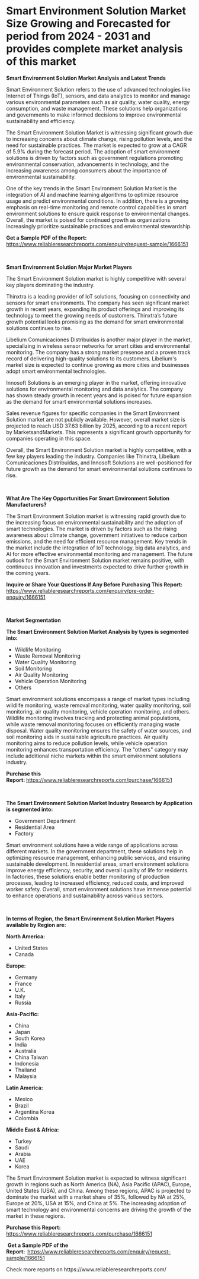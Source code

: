 <p><h1>Smart Environment Solution Market Size Growing and Forecasted for period from 2024 - 2031 and provides complete market analysis of this market</h1></p><p><strong>Smart Environment Solution Market Analysis and Latest Trends</strong></p>
<p><p>Smart Environment Solution refers to the use of advanced technologies like Internet of Things (IoT), sensors, and data analytics to monitor and manage various environmental parameters such as air quality, water quality, energy consumption, and waste management. These solutions help organizations and governments to make informed decisions to improve environmental sustainability and efficiency.</p><p>The Smart Environment Solution Market is witnessing significant growth due to increasing concerns about climate change, rising pollution levels, and the need for sustainable practices. The market is expected to grow at a CAGR of 5.9% during the forecast period. The adoption of smart environment solutions is driven by factors such as government regulations promoting environmental conservation, advancements in technology, and the increasing awareness among consumers about the importance of environmental sustainability.</p><p>One of the key trends in the Smart Environment Solution Market is the integration of AI and machine learning algorithms to optimize resource usage and predict environmental conditions. In addition, there is a growing emphasis on real-time monitoring and remote control capabilities in smart environment solutions to ensure quick response to environmental changes. Overall, the market is poised for continued growth as organizations increasingly prioritize sustainable practices and environmental stewardship.</p></p>
<p><strong>Get a Sample PDF of the Report:&nbsp;</strong> <a href="https://www.reliableresearchreports.com/enquiry/request-sample/1666151">https://www.reliableresearchreports.com/enquiry/request-sample/1666151</a></p>
<p>&nbsp;</p>
<p><strong>Smart Environment Solution Major Market Players</strong></p>
<p><p>The Smart Environment Solution market is highly competitive with several key players dominating the industry. </p><p>Thinxtra is a leading provider of IoT solutions, focusing on connectivity and sensors for smart environments. The company has seen significant market growth in recent years, expanding its product offerings and improving its technology to meet the growing needs of customers. Thinxtra’s future growth potential looks promising as the demand for smart environmental solutions continues to rise.</p><p>Libelium Comunicaciones Distribuidas is another major player in the market, specializing in wireless sensor networks for smart cities and environmental monitoring. The company has a strong market presence and a proven track record of delivering high-quality solutions to its customers. Libelium's market size is expected to continue growing as more cities and businesses adopt smart environmental technologies.</p><p>Innosoft Solutions is an emerging player in the market, offering innovative solutions for environmental monitoring and data analytics. The company has shown steady growth in recent years and is poised for future expansion as the demand for smart environmental solutions increases.</p><p>Sales revenue figures for specific companies in the Smart Environment Solution market are not publicly available. However, overall market size is projected to reach USD 37.63 billion by 2025, according to a recent report by MarketsandMarkets. This represents a significant growth opportunity for companies operating in this space.</p><p>Overall, the Smart Environment Solution market is highly competitive, with a few key players leading the industry. Companies like Thinxtra, Libelium Comunicaciones Distribuidas, and Innosoft Solutions are well-positioned for future growth as the demand for smart environmental solutions continues to rise.</p></p>
<p>&nbsp;</p>
<p><strong>What Are The Key Opportunities For Smart Environment Solution Manufacturers?</strong></p>
<p><p>The Smart Environment Solution market is witnessing rapid growth due to the increasing focus on environmental sustainability and the adoption of smart technologies. The market is driven by factors such as the rising awareness about climate change, government initiatives to reduce carbon emissions, and the need for efficient resource management. Key trends in the market include the integration of IoT technology, big data analytics, and AI for more effective environmental monitoring and management. The future outlook for the Smart Environment Solution market remains positive, with continuous innovation and investments expected to drive further growth in the coming years.</p></p>
<p><strong>Inquire or Share Your Questions If Any Before Purchasing This Report:</strong> <a href="https://www.reliableresearchreports.com/enquiry/pre-order-enquiry/1666151">https://www.reliableresearchreports.com/enquiry/pre-order-enquiry/1666151</a></p>
<p>&nbsp;</p>
<p><strong>Market Segmentation</strong></p>
<p><strong>The Smart Environment Solution Market Analysis by types is segmented into:</strong></p>
<p><ul><li>Wildlife Monitoring</li><li>Waste Removal Monitoring</li><li>Water Quality Monitoring</li><li>Soil Monitoring</li><li>Air Quality Monitoring</li><li>Vehicle Operation Monitoring</li><li>Others</li></ul></p>
<p><p>Smart environment solutions encompass a range of market types including wildlife monitoring, waste removal monitoring, water quality monitoring, soil monitoring, air quality monitoring, vehicle operation monitoring, and others. Wildlife monitoring involves tracking and protecting animal populations, while waste removal monitoring focuses on efficiently managing waste disposal. Water quality monitoring ensures the safety of water sources, and soil monitoring aids in sustainable agriculture practices. Air quality monitoring aims to reduce pollution levels, while vehicle operation monitoring enhances transportation efficiency. The "others" category may include additional niche markets within the smart environment solutions industry.</p></p>
<p><strong>Purchase this Report:&nbsp;</strong><a href="https://www.reliableresearchreports.com/purchase/1666151">https://www.reliableresearchreports.com/purchase/1666151</a></p>
<p>&nbsp;</p>
<p><strong>The Smart Environment Solution Market Industry Research by Application is segmented into:</strong></p>
<p><ul><li>Government Department</li><li>Residential Area</li><li>Factory</li></ul></p>
<p><p>Smart environment solutions have a wide range of applications across different markets. In the government department, these solutions help in optimizing resource management, enhancing public services, and ensuring sustainable development. In residential areas, smart environment solutions improve energy efficiency, security, and overall quality of life for residents. In factories, these solutions enable better monitoring of production processes, leading to increased efficiency, reduced costs, and improved worker safety. Overall, smart environment solutions have immense potential to enhance operations and sustainability across various sectors.</p></p>
<p>&nbsp;</p>
<p><strong>In terms of Region, the Smart Environment Solution Market Players available by Region are:</strong></p>
<p>
    <p> <strong> North America: </strong>
        <ul>
            <li>United States</li>
            <li>Canada</li>
        </ul>
        </p> 
    <p> <strong> Europe: </strong>
        <ul>
            <li>Germany</li>
            <li>France</li>
            <li>U.K.</li>
            <li>Italy</li>
            <li>Russia</li>
        </ul>
        </p> 
    <p> <strong> Asia-Pacific: </strong>
        <ul>
            <li>China</li>
            <li>Japan</li>
            <li>South Korea</li>
            <li>India</li>
            <li>Australia</li>
            <li>China Taiwan</li>
            <li>Indonesia</li>
            <li>Thailand</li>
            <li>Malaysia</li>
        </ul>
        </p> 
    <p> <strong> Latin America: </strong>
        <ul>
            <li>Mexico</li>
            <li>Brazil</li>
            <li>Argentina Korea</li>
            <li>Colombia</li>
        </ul>
        </p> 
    <p> <strong> Middle East & Africa: </strong>
        <ul>
            <li>Turkey</li>
            <li>Saudi</li>
            <li>Arabia</li>
            <li>UAE</li>
            <li>Korea</li>
        </ul>
    </p>
    </p>
<p><p>The Smart Environment Solution market is expected to witness significant growth in regions such as North America (NA), Asia Pacific (APAC), Europe, United States (USA), and China. Among these regions, APAC is projected to dominate the market with a market share of 35%, followed by NA at 25%, Europe at 20%, USA at 15%, and China at 5%. The increasing adoption of smart technology and environmental concerns are driving the growth of the market in these regions.</p></p>
<p><strong>Purchase this Report: </strong><a href="https://www.reliableresearchreports.com/purchase/1666151">https://www.reliableresearchreports.com/purchase/1666151</a></p>
<p>&nbsp;<strong>Get a Sample PDF of the Report:&nbsp;&nbsp;</strong><a href="https://www.reliableresearchreports.com/enquiry/request-sample/1666151">https://www.reliableresearchreports.com/enquiry/request-sample/1666151</a></p>
<p><strong></strong></p>
<p>Check more reports on https://www.reliableresearchreports.com/</p>